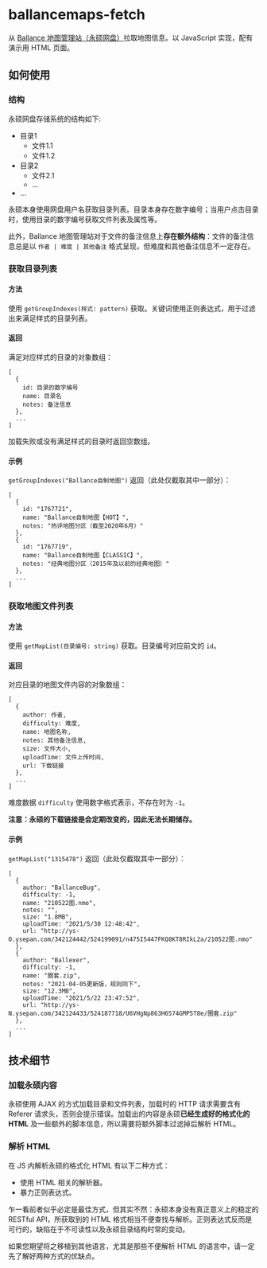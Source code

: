 # ballancemaps-fetch

从 [Ballance 地图管理站（永硕网盘）](http://ballancemaps.ysepan.com/)拉取地图信息。以 JavaScript 实现，配有演示用 HTML 页面。

## 如何使用

### 结构

永硕网盘存储系统的结构如下:

* 目录1
    * 文件1.1
    * 文件1.2
* 目录2
    * 文件2.1
    * ...
* ...

永硕本身使用网盘用户名获取目录列表。目录本身存在数字编号；当用户点击目录时，使用目录的数字编号获取文件列表及属性等。

此外，Ballance 地图管理站对于文件的备注信息上**存在额外结构**：文件的备注信息总是以 `作者 | 难度 | 其他备注` 格式呈现，但难度和其他备注信息不一定存在。

### 获取目录列表

#### 方法

使用 `getGroupIndexes(样式: pattern)` 获取。关键词使用正则表达式，用于过滤出来满足样式的目录列表。

#### 返回

满足对应样式的目录的对象数组：
```
[
  {
    id: 目录的数字编号
    name: 目录名
​​​    notes: 备注信息
  },
  ...
]
```

加载失败或没有满足样式的目录时返回空数组。

#### 示例

`getGroupIndexes("Ballance自制地图")` 返回（此处仅截取其中一部分）：
```
[
  {
    id: "1767721",​​​
    name: "Ballance自制地图【HOT】",
    notes: "热评地图分区（截至2020年6月）"
  },
  {
    id: "1767719",
    name: "Ballance自制地图【CLASSIC】",
    notes: "经典地图分区（2015年及以前的经典地图）"
  },
  ...
]
```

### 获取地图文件列表

#### 方法

使用 `getMapList(目录编号: string)` 获取。目录编号对应前文的 `id`。

#### 返回

对应目录的地图文件内容的对象数组：
```
[
  {
    author: 作者,
    difficulty: 难度,
    name: 地图名称,
    notes: 其他备注信息,
    size: 文件大小,
    uploadTime: 文件上传时间,
    url: 下载链接
  },
  ...
]
```

难度数据 `difficulty` 使用数字格式表示，不存在时为 `-1`。

**注意：永硕的下载链接是会定期改变的，因此无法长期储存。**

#### 示例

`getMapList("1315478")` 返回（此处仅截取其中一部分）：
```
[
  {
    author: "BallanceBug",
    difficulty: -1,
    name: "210522图.nmo",
    notes: "",
    size: "1.8MB",
    uploadTime: "2021/5/30 12:48:42",
    url: "http://ys-O.ysepan.com/342124442/524199091/n475I5447FKQ8KT8RIkL2a/210522图.nmo"
  },
  {
    author: "Ballexer",
    difficulty: -1,
    name: "圈套.zip",
    notes: "2021-04-05更新版，规则同下",
    size: "12.3MB",
    uploadTime: "2021/5/22 23:47:52",
    url: "http://ys-N.ysepan.com/342124433/524187718/U6VHgNp863H6574GMP5T8e/圈套.zip"
  },
  ...
]
```

## 技术细节

### 加载永硕内容

永硕使用 AJAX 的方式加载目录和文件列表，加载时的 HTTP 请求需要含有 Referer 请求头，否则会提示错误。加载出的内容是永硕**已经生成好的格式化的 HTML** 及一些额外的脚本信息，所以需要将额外脚本过滤掉后解析 HTML。

### 解析 HTML

在 JS 内解析永硕的格式化 HTML 有以下二种方式：

- 使用 HTML 相关的解析器。
- 暴力正则表达式。

乍一看前者似乎必定是最佳方式，但其实不然：永硕本身没有真正意义上的稳定的 RESTful API，所获取到的 HTML 格式相当不便查找与解析。正则表达式反而是可行的，缺陷在于不可读性以及永硕目录结构时常的变动。

如果您期望将之移植到其他语言，尤其是那些不便解析 HTML 的语言中，请一定先了解好两种方式的优缺点。
